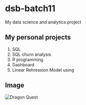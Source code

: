 # dsb-batch11
My data science and analytics project

## My personal projects

1. SQL
2. SQL churn analysis
3. R programming
4. Dashboard
5. Linear Rehression Model using 

## Image
![Dragon Quest](https://c4.wallpaperflare.com/wallpaper/870/242/561/video-games-dragon-quest-viii-journey-of-the-cursed-king-akira-toriyama-jessica-albert-wallpaper-preview.jpg)
